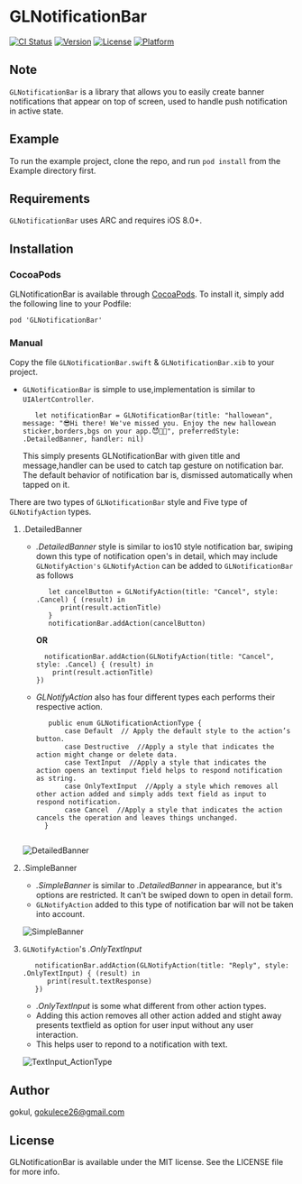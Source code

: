# GLNotificationBar

[![CI Status](http://img.shields.io/travis/gokul/GLNotificationBar.svg?style=flat)](https://travis-ci.org/gokul/GLNotificationBar)
[![Version](https://img.shields.io/cocoapods/v/GLNotificationBar.svg?style=flat)](http://cocoapods.org/pods/GLNotificationBar)
[![License](https://img.shields.io/cocoapods/l/GLNotificationBar.svg?style=flat)](http://cocoapods.org/pods/GLNotificationBar)
[![Platform](https://img.shields.io/cocoapods/p/GLNotificationBar.svg?style=flat)](http://cocoapods.org/pods/GLNotificationBar)

## Note

 `GLNotificationBar` is a library that allows you to easily create banner notifications that appear on top of screen, used to handle push notification in active state.

## Example

 To run the example project, clone the repo, and run `pod install` from the Example directory first.

## Requirements
 `GLNotificationBar` uses ARC and requires iOS 8.0+.

## Installation

### CocoaPods

GLNotificationBar is available through [CocoaPods](http://cocoapods.org). To install
it, simply add the following line to your Podfile:

`pod 'GLNotificationBar'`

### Manual
Copy the file `GLNotificationBar.swift` & `GLNotificationBar.xib` to your project.

- `GLNotificationBar` is simple to use,implementation is similar to `UIAlertController`.

   ```
      let notificationBar = GLNotificationBar(title: "hallowean", message: "😎Hi there! We've missed you. Enjoy the new hallowean sticker,borders,bgs on your app.😈🎅🏻", preferredStyle: .DetailedBanner, handler: nil)

   ```

   This simply presents GLNotificationBar with given title and message,handler can be used to catch tap gesture on notification bar. The default behavior of notification bar is, dismissed automatically when tapped on it.

There are two types of `GLNotificationBar` style and Five type of `GLNotifyAction` types.

1. .DetailedBanner
   * *.DetailedBanner* style is similar to ios10 style notification bar, swiping down this type of notification open's in detail, which may include `GLNotifyAction's`
   `GLNotifyAction` can be added to `GLNotificationBar` as follows
   
     ```
        let cancelButton = GLNotifyAction(title: "Cancel", style: .Cancel) { (result) in
           print(result.actionTitle)
        }
        notificationBar.addAction(cancelButton)
      ```

      **OR**
      ```
        notificationBar.addAction(GLNotifyAction(title: "Cancel", style: .Cancel) { (result) in
          print(result.actionTitle)
      })
     ```
   * *GLNotifyAction* also has four different types each performs their respective action.
     ```
        public enum GLNotificationActionType {
            case Default  // Apply the default style to the action’s button.
            case Destructive  //Apply a style that indicates the action might change or delete data.
            case TextInput  //Apply a style that indicates the action opens an textinput field helps to respond notification as string.
            case OnlyTextInput  //Apply a style which removes all other action added and simply adds text field as input to respond notification.
            case Cancel  //Apply a style that indicates the action cancels the operation and leaves things unchanged.
       }
    
   ![DetailedBanner](ScreenShots/DetailedBanner.gif)

2. .SimpleBanner
   * *.SimpleBanner* is similar to *.DetailedBanner* in appearance, but it's options are restricted. It can't be swiped down to open in detail form.
   * `GLNotifyAction` added to this type of notification bar will not be taken into account.
   
   ![SimpleBanner](ScreenShots/SimpleBanner.gif)

3. `GLNotifyAction`'s *.OnlyTextInput*
   ``` 
      notificationBar.addAction(GLNotifyAction(title: "Reply", style: .OnlyTextInput) { (result) in
         print(result.textResponse)
      })
   ```
      * *.OnlyTextInput* is some what different from other action types.
      * Adding this action removes all other action added and stight away presents textfield as option for user input without any user interaction. 
      * This helps user to repond to a notification with text.

   ![TextInput_ActionType](ScreenShots/TextInput_ActionType.gif)


## Author

gokul, gokulece26@gmail.com

## License

GLNotificationBar is available under the MIT license. See the LICENSE file for more info.
